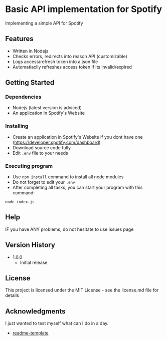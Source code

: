 # Basic API implementation for Spotify

Implementing a simple API for Spotify

## Features

- Written in Nodejs
- Checks errors, redirects into reason API (customizable)
- Logs access/refresh token into a json file
- Automatiaclly refreshes access token if its invalid/expired

## Getting Started

### Dependencies

- Nodejs (latest version is adviced)
- An application in Spotify's Website

### Installing

- Create an application in Spotify's Website if you dont have one (https://developer.spotify.com/dashboard)
- Download source code fully
- Edit `.env` file to your needs

### Executing program

- Use `npm install` command to install all node modules
- Do not forget to edit your `.env`
- After completing all tasks, you can start your program with this command:

```
node index.js
```

## Help

IF you have ANY problems, do not hesitate to use issues page

## Version History

- 1.0.0
  - Initial release

## License

This project is licensed under the MIT License - see the license.md file for details

## Acknowledgments

I just wanted to test myself what can I do in a day.

- [readme-template](https://gist.github.com/DomPizzie/7a5ff55ffa9081f2de27c315f5018afc)
